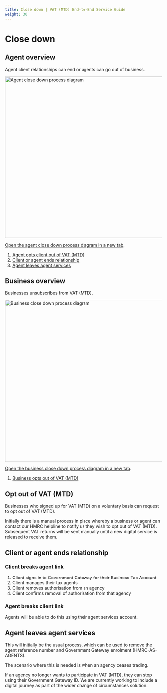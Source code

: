 ```yaml
---
title: Close down | VAT (MTD) End-to-End Service Guide
weight: 30
---
```



# Close down

## Agent overview
<!--- Section owner: Agents --->

Agent client relationships can end or agents can go out of business.

<img src="figures/close-down-agent-overview.svg" alt="Agent close down process diagram" style="width:520px;" />

<a href="figures/close-down-agent-overview.svg" target="blank">Open the agent close down process diagram in a new tab</a>.

1. [Agent opts client out of VAT (MTD)](#opt-out-of-vat-mtd)
1. [Client or agent ends relationship](#client-or-agent-ends-relationship)
2. [Agent leaves agent services](#agent-leaves-agent-services)

## Business overview
<!--- Section owner: View and Change --->

Businesses unsubscribes from VAT (MTD).

<img src="figures/close-down-business-overview.svg" alt="Business close down process diagram" style="width:520px;" />

<a href="figures/close-down-business-overview.svg" target="blank">Open the business close down process diagram in a new tab</a>.

1. [Business opts out of VAT (MTD)](#opt-out-of-vat-mtd)


## Opt out of VAT (MTD)
<!--- Section owner: View and Change --->

Businesses who signed up for VAT (MTD) on a voluntary basis can request to opt out of VAT (MTD).

Initially there is a manual process in place whereby a business or agent can contact our HMRC helpline to notify us they wish to opt out of VAT (MTD). Subsequent VAT returns will be sent manually until a new digital service is released to receive them.


## Client or agent ends relationship
<!--- Section owner: Agents --->

### Client breaks agent link

1. Client signs in to Government Gateway for their Business Tax Account
2. Client manages their tax agents
3. Client removes authorisation from an agency
4. Client confirms removal of authorisation from that agency

### Agent breaks client link

Agents will be able to do this using their agent services account.


## Agent leaves agent services
<!--- Section owner: Agents --->

This will initially be the usual process, which can be used to remove the agent reference number and Government Gateway enrolment (HMRC-AS-AGENTS).

The scenario where this is needed is when an agency ceases trading.

If an agency no longer wants to participate in VAT (MTD), they can stop using their Government Gateway ID. We are currently working to include a digital journey as part of the wider change of circumstances solution.
